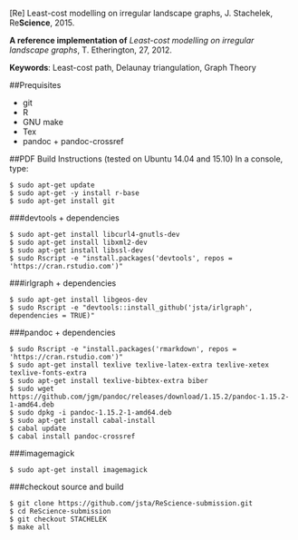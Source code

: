 
\[Re\] Least-cost modelling on irregular landscape graphs, J. Stachelek, Re**Science**, 2015.
  
**A reference implementation of** *Least-cost modelling on irregular landscape graphs*, T. Etherington, 27, 2012.

**Keywords**: Least-cost path, Delaunay triangulation, Graph Theory

##Prequisites 
 * git
 * R
 * GNU make
 * Tex
 * pandoc + pandoc-crossref

##PDF Build Instructions (tested on Ubuntu 14.04 and 15.10)
In a console, type:

```
$ sudo apt-get update
$ sudo apt-get -y install r-base
$ sudo apt-get install git
```

###devtools + dependencies
```
$ sudo apt-get install libcurl4-gnutls-dev
$ sudo apt-get install libxml2-dev
$ sudo apt-get install libssl-dev
$ sudo Rscript -e "install.packages('devtools', repos = 'https://cran.rstudio.com')"
```

###irlgraph + dependencies
```
$ sudo apt-get install libgeos-dev
$ sudo Rscript -e "devtools::install_github('jsta/irlgraph', dependencies = TRUE)"
```

###pandoc + dependencies
```
$ sudo Rscript -e "install.packages('rmarkdown', repos = 'https://cran.rstudio.com')"
$ sudo apt-get install texlive texlive-latex-extra texlive-xetex texlive-fonts-extra
$ sudo apt-get install texlive-bibtex-extra biber
$ sudo wget https://github.com/jgm/pandoc/releases/download/1.15.2/pandoc-1.15.2-1-amd64.deb
$ sudo dpkg -i pandoc-1.15.2-1-amd64.deb
$ sudo apt-get install cabal-install
$ cabal update
$ cabal install pandoc-crossref
```

###imagemagick
```
$ sudo apt-get install imagemagick
```

###checkout source and build
```
$ git clone https://github.com/jsta/ReScience-submission.git
$ cd ReScience-submission
$ git checkout STACHELEK
$ make all
```